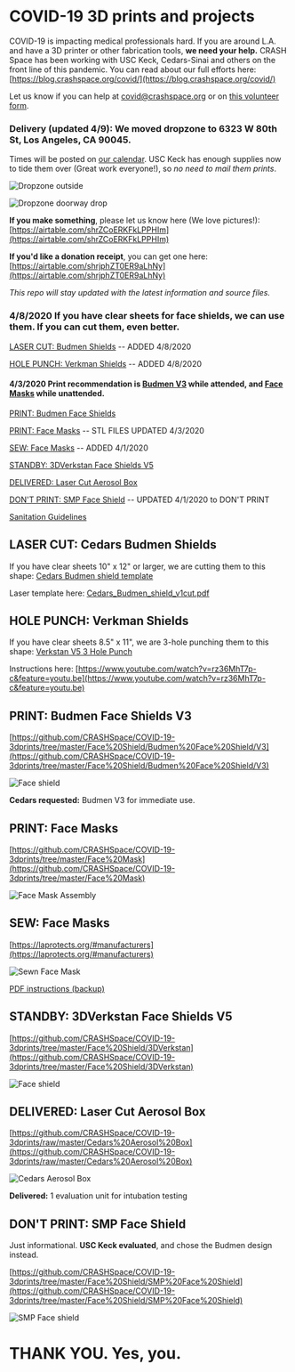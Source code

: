 # COVID-19 3D prints and projects

COVID-19 is impacting medical professionals hard. If you are around L.A. and have a 3D printer or other fabrication tools, **we need your help.** CRASH Space has been working with USC Keck, Cedars-Sinai and others on the front line of this pandemic. You can read about our full efforts here: [https://blog.crashspace.org/covid/](https://blog.crashspace.org/covid/)

Let us know if you can help at covid@crashspace.org or on [this volunteer form](https://docs.google.com/forms/d/e/1FAIpQLSczant_0pGT0tIEJhOTPQsQpFoTAtQAkubEGK8ArdoSDPgAVQ/viewform).

### **Delivery (updated 4/9):** We moved dropzone to 6323 W 80th St, Los Angeles, CA 90045.
Times will be posted on [our calendar](https://calendar.google.com/calendar/embed?src=crashspacela@gmail.com&ctz=America/Los_Angeles). USC Keck has enough supplies now to tide them over (Great work everyone!), so *no need to mail them prints*.

![Dropzone outside](https://raw.githubusercontent.com/CRASHSpace/COVID-19-3dprints/master/images/Dropzone_Outside.jpg)

![Dropzone doorway drop](https://raw.githubusercontent.com/CRASHSpace/COVID-19-3dprints/master/images/Dropzone_Doorway.jpg)

**If you make something**, please let us know here (We love pictures!): [https://airtable.com/shrZCoERKFkLPPHIm](https://airtable.com/shrZCoERKFkLPPHIm)

**If you'd like a donation receipt**, you can get one here: [https://airtable.com/shrjphZT0ER9aLhNy](https://airtable.com/shrjphZT0ER9aLhNy)

*This repo will stay updated with the latest information and source files.*

### 4/8/2020 If you have clear sheets for face shields, we can use them. If you can cut them, even better.
[LASER CUT: Budmen Shields](#laser-cut-cedars-budmen-shields) -- ADDED 4/8/2020

[HOLE PUNCH: Verkman Shields](#hole-punch-verkman-shields) -- ADDED 4/8/2020

#### 4/3/2020 Print recommendation is [Budmen V3](#priority-budmen-face-shields-v3) while attended, and [Face Masks](#print-face-masks) while unattended.
[PRINT: Budmen Face Shields ](#print-budmen-face-shields-v3)

[PRINT: Face Masks](#print-face-masks) -- STL FILES UPDATED 4/3/2020

[SEW: Face Masks](#sew-face-masks) -- ADDED 4/1/2020

[STANDBY: 3DVerkstan Face Shields V5](#standby-3dverkstan-face-shields-v5)

[DELIVERED: Laser Cut Aerosol Box](#delivered-laser-cut-aerosol-box)

[DON'T PRINT: SMP Face Shield](#dont-print-smp-face-shield) -- UPDATED 4/1/2020 to DON'T PRINT

[Sanitation Guidelines](https://github.com/CRASHSpace/COVID-19-3dprints/tree/master/Sanitation%20Guidelines_20200329.pdf)

## LASER CUT: Cedars Budmen Shields
If you have clear sheets 10" x 12" or larger, we are cutting them to this shape: [Cedars Budmen shield template](https://github.com/CRASHSpace/COVID-19-3dprints/raw/master/Face%20Shield/Budmen%20Face%20Shield/V3/polysheet-templates/Cedars_Budmen_shield_v1.pdf)

Laser template here: [Cedars_Budmen_shield_v1cut.pdf](https://github.com/CRASHSpace/COVID-19-3dprints/raw/master/Face%20Shield/Budmen%20Face%20Shield/V3/polysheet-templates/Cedars_Budmen_shield_v1cut.pdf)

## HOLE PUNCH: Verkman Shields
If you have clear sheets 8.5" x 11", we are 3-hole punching them to this shape: [Verkstan V5 3 Hole Punch](https://github.com/CRASHSpace/COVID-19-3dprints/raw/master/Face%20Shield/3DVerkstan/Verkstan-3HolePunch-CRASHSpaceMod.pdf)

Instructions here: [https://www.youtube.com/watch?v=rz36MhT7p-c&feature=youtu.be](https://www.youtube.com/watch?v=rz36MhT7p-c&feature=youtu.be)


## PRINT: Budmen Face Shields V3
[https://github.com/CRASHSpace/COVID-19-3dprints/tree/master/Face%20Shield/Budmen%20Face%20Shield/V3](https://github.com/CRASHSpace/COVID-19-3dprints/tree/master/Face%20Shield/Budmen%20Face%20Shield/V3)

![Face shield](https://raw.githubusercontent.com/CRASHSpace/COVID-19-3dprints/master/images/budmenfaceshieldv3_small.jpg)

**Cedars requested:** Budmen V3 for immediate use.

## PRINT: Face Masks
[https://github.com/CRASHSpace/COVID-19-3dprints/tree/master/Face%20Mask](https://github.com/CRASHSpace/COVID-19-3dprints/tree/master/Face%20Mask)

![Face Mask Assembly](https://raw.githubusercontent.com/CRASHSpace/COVID-19-3dprints/master/images/facemask_USCV2-render_small.png)

## SEW: Face Masks
[https://laprotects.org/#manufacturers](https://laprotects.org/#manufacturers)

![Sewn Face Mask](https://raw.githubusercontent.com/CRASHSpace/COVID-19-3dprints/master/images/sewnFacemask.jpg)

[PDF instructions (backup)](https://github.com/CRASHSpace/COVID-19-3dprints/tree/master/Sewn%20Face%20Mask/COVID_Mask-Manufacturer-Packet.pdf)

## STANDBY: 3DVerkstan Face Shields V5
[https://github.com/CRASHSpace/COVID-19-3dprints/tree/master/Face%20Shield/3DVerkstan](https://github.com/CRASHSpace/COVID-19-3dprints/tree/master/Face%20Shield/3DVerkstan)

![Face shield](https://raw.githubusercontent.com/CRASHSpace/COVID-19-3dprints/master/images/faceshield_3DVerkstanV5_small.jpg)

## DELIVERED: Laser Cut Aerosol Box
[https://github.com/CRASHSpace/COVID-19-3dprints/raw/master/Cedars%20Aerosol%20Box](https://github.com/CRASHSpace/COVID-19-3dprints/raw/master/Cedars%20Aerosol%20Box)

![Cedars Aerosol Box](https://raw.githubusercontent.com/CRASHSpace/COVID-19-3dprints/master/images/aerosolbox-inField_small.jpg)

**Delivered:** 1 evaluation unit for intubation testing

## DON'T PRINT: SMP Face Shield
Just informational. **USC Keck evaluated**, and chose the Budmen design instead.

[https://github.com/CRASHSpace/COVID-19-3dprints/tree/master/Face%20Shield/SMP%20Face%20Shield](https://github.com/CRASHSpace/COVID-19-3dprints/tree/master/Face%20Shield/SMP%20Face%20Shield)

![SMP Face shield](https://raw.githubusercontent.com/CRASHSpace/COVID-19-3dprints/master/images/faceshield_USCV3-render_small.png)

# THANK YOU. Yes, you.